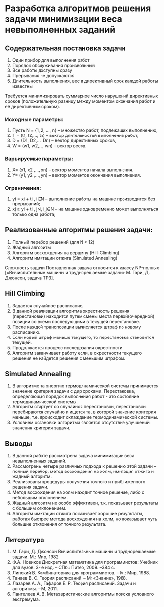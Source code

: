 # Разработка алгоритмов решения задачи минимизации веса невыполненных заданий

## Содержательная  постановка задачи

1. Один прибор для выполнения работ
2. Порядок обслуживания произвольный
3. Все работы доступны сразу 
4. Прерывания не допускаются 
5. Длительность выполнения, вес и директивный срок каждой работы известны 

Требуется минимизировать суммарное число нарушений директивных сроков (положительную разницу между моментом окончания работ и её директивным сроком).

### Исходные параметры:

1. Пусть N = {1, 2, ..., n} – множество работ, подлежащих выполнению,
2. T = (t1, t2,…, tn) – вектор длительностей выполнений работ,
3. D = (D1, D2,…, Dn) – вектор директивных сроков,
4. W = (w1, w2,…, wn) – вектор весов.

### Варьируемые параметры:

1. X= (x1, x2 ,…, xn) – вектор моментов начала выполнения.
2. Y= (y1, y2 ,…,  yn) – вектор моментов окончания выполнения.

### Ограничения:

1. yi = xi + ti , i∈N – выполнение работы на машине производится без прерываний;
2. xj ≥ yi + ti , j>i,  i,j∈N – на машине одновременно может выполняться только одна работа;

## Реализованные алгоритмы решения задачи:

1. Полный перебор решений (для N < 12)
2. Жадный алгоритм
3. Алгоритм восхождения на вершину (Hill-Climbing)
4. Алгоритм имитации отжига (Simulated Annealing)

Сложность задачи 
Поставленная задача относится к классу NP-полных
[«Вычислительные машины и труднорешаемые задачи»
 М. Гэри, Д.  Джонсон,  задача ТР3].
 
 ## Hill Climbing
 
1. Задается случайное расписание. 
2. В данной реализации алгоритма окрестность решения (перестановки) находится путем смены места первой(очередной) позиции со всеми последующими в текущей перестановке.
3. После каждой транспозиции вычисляется штраф по новому расписанию. 
4. Если новый штраф меньше текущего, то перестановка становится текущей. 
5. Продолжается процесс исследования окрестности.
6. Алгоритм заканчивает работу если,  в окрестности текущего решения не найдется решения с меньшим штрафом.

## Simulated Annealing

1. В алгоритме за энергию термодинамической системы принимается значение критерия задачи с дир сроками. Перестановка, определяющая порядок выполнения работ - это состояние термодинамической системы. 
2. Алгоритм стартует со случайной перестановки, перестановки перебираются случайно и ищется та, в которой значение критерия меньше, т.е. происходит охлаждение термодинамической системы.
3. Условием остановки алгоритма является отсутствие улучшений значения критерия задачи.

## Выводы

1. В данной работе рассмотрена задача минимизации веса невыполненных заданий. 
2. Рассмотрены четыре различных подхода к решению этой задачи – полный перебор, метод восхождения на холм, имитация отжига и жадный алгоритм.
3. Реализованы процедуры получения точного и приближенного решения задачи.
4. Метод восхождения на холм находит точное решение, либо с небольшим отклонением. 
5. Жадный алгоритм не особо эффективен, т.к. показывает результаты с большим отклонением.
6. Алгоритм имитации отжига показывает хорошие результаты, работая быстрее метода восхождения на холм, но показывает чуть большие отклонения от точного результата. 

## Литература

1.	М. Гэри, Д. Джонсон Вычислительные машины и труднорешаемые задачи. М.: Мир, 1982
2.	Ф.А. Новиков Дискретная математика для программистов: Учебник для вузов. 3- е изд. – СПб.: Питер, 2009. –384 с.
3.	Липский В. Комбинаторика для программистов. – М.: Мир, 1988.
4.	Танаев В. С. Теория расписаний. – М: «Знание», 1988.
5.	Лазарев А. А., Гафаров Е. Р. Теория расписаний. Задачи и алгоритмы. – М, 2011.
6.	Пантелеев А. В. Метаэвристические алгоритмы поиска условного экстремума.
